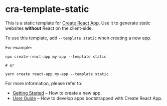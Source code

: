 # cra-template-static

This is a static template for [Create React App](https://github.com/facebook/create-react-app). Use it to generate static websites **without** React on the client-side.

To use this template, add `--template static` when creating a new app.

For example:

```ssh
npx create-react-app my-app --template static

# or

yarn create react-app my-app --template static
```

For more information, please refer to:

- [Getting Started](https://create-react-app.dev/docs/getting-started) – How to create a new app.
- [User Guide](https://create-react-app.dev) – How to develop apps bootstrapped with Create React App.

